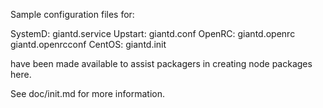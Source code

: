 Sample configuration files for:

SystemD: giantd.service
Upstart: giantd.conf
OpenRC:  giantd.openrc
         giantd.openrcconf
CentOS:  giantd.init

have been made available to assist packagers in creating node packages here.

See doc/init.md for more information.
